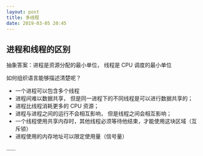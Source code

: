 ```yaml
---
layout: post
title: 多线程
date: 2019-03-05 20:45
---
```



## 进程和线程的区别

抽象答案：进程是资源分配的最小单位， 线程是 CPU 调度的最小单位

如何组织语言能够描述清楚呢？

- 一个进程可以包含多个线程
- 进程间难以数据共享， 但是同一进程下的不同线程是可以进行数据共享的；
- 进程比线程消耗更多的 CPU 资源；
- 进程与进程之间的运行不会相互影响， 但是线程之间会相互影响；
- 一个线程使用共享内存时，其他线程必须等待他结束，才能使用这块区域（互斥锁）
- 进程使用的内存地址可以限定使用量（信号量）

......